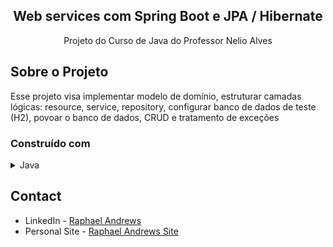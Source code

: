 <div align="center">

  <h2 align="center">Web services com Spring Boot e JPA / Hibernate</h2>

  <p align="center">
    Projeto do Curso de Java do Professor Nelio Alves
</div>

## Sobre o Projeto

Esse projeto visa implementar modelo de domínio, estruturar camadas lógicas: resource, service, repository, configurar banco de dados de teste (H2), 
povoar o banco de dados,
CRUD
e tratamento de exceções 



### Construído com

<details>
 <summary>Java</summary>
  <Ul>
    <li>Apache Tomcat</li>
    <li>SpringoBoot</li>
    <li>Maven</li>
  </Ul>
 </details>

## Contact

- LinkedIn - [Raphael Andrews](https://www.linkedin.com/in/raphael-andrews/)
- Personal Site - [Raphael Andrews Site](https://raphaelandrews.github.io/andrews)
